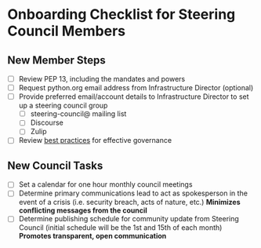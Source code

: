 # Onboarding Checklist for Steering Council Members

## New Member Steps

- [ ] Review PEP 13, including the mandates and powers
- [ ] Request python.org email address from Infrastructure Director
      (optional)
- [ ] Provide preferred email/account details to Infrastructure Director to
      set up a steering council group
  - [ ] steering-council@ mailing list
  - [ ] Discourse
  - [ ] Zulip
- [ ] Review [best practices](best-practices.md) for effective governance

## New Council Tasks

- [ ] Set a calendar for one hour monthly council meetings
- [ ] Determine primary communications lead to act as spokesperson
      in the event of a crisis (i.e. security breach, acts of nature, etc.)
      **Minimizes conflicting messages from the council**
- [ ] Determine publishing schedule for community update from
      Steering Council (initial schedule will be the 1st and 15th of
      each month) **Promotes transparent, open communication**
